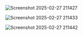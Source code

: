   
![Screenshot 2025-02-27 211427](https://github.com/user-attachments/assets/5b2228fe-a1c3-4378-b062-6ed2bae9260b)


![Screenshot 2025-02-27 211433](https://github.com/user-attachments/assets/c024c499-7969-4ab3-a900-a43c29c1ed8a)


![Screenshot 2025-02-27 211442](https://github.com/user-attachments/assets/2687f4d3-330b-4ba9-849c-f282c0530a69)
